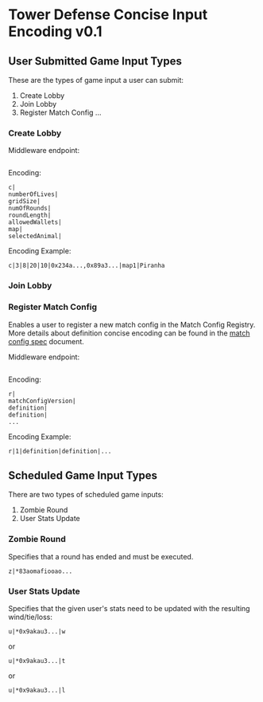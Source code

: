 # Tower Defense Concise Input Encoding v0.1

## User Submitted Game Input Types

These are the types of game input a user can submit:

1. Create Lobby
2. Join Lobby
3. Register Match Config
   ...

### Create Lobby

Middleware endpoint:

```js

```

Encoding:

```
c|
numberOfLives|
gridSize|
numOfRounds|
roundLength|
allowedWallets|
map|
selectedAnimal|
```

Encoding Example:

```
c|3|8|20|10|0x234a...,0x89a3...|map1|Piranha
```

### Join Lobby

### Register Match Config

Enables a user to register a new match config in the Match Config Registry. More details about definition concise encoding can be found in the [match config spec](match-config-spec-v1.md) document.

Middleware endpoint:

```js

```

Encoding:

```
r|
matchConfigVersion|
definition|
definition|
...
```

Encoding Example:

```
r|1|definition|definition|...
```

## Scheduled Game Input Types

There are two types of scheduled game inputs:

1. Zombie Round
2. User Stats Update

### Zombie Round

Specifies that a round has ended and must be executed.

```
z|*83aomafiooao...
```

### User Stats Update

Specifies that the given user's stats need to be updated with the resulting wind/tie/loss:

```
u|*0x9akau3...|w
```

or

```
u|*0x9akau3...|t
```

or

```
u|*0x9akau3...|l
```
